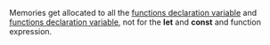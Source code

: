 Memories get allocated to all the <u>functions declaration variable</u> and <u>functions declaration variable</u>, not for the **let** and **const** and function expression.

